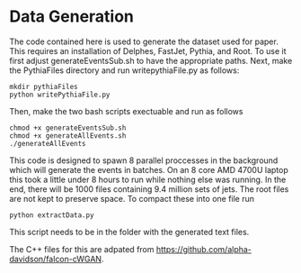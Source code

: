 # Data Generation

The code contained here is used to generate the dataset used for paper. This requires an installation of Delphes, FastJet, Pythia, and Root. To use it first adjust generateEventsSub.sh to have the appropriate paths. Next, make the PythiaFiles directory and run writepythiaFile.py as follows:
```
mkdir pythiaFiles
python writePythiaFile.py
```
Then, make the two bash scripts exectuable and run as follows
```
chmod +x generateEventsSub.sh
chmod +x generateAllEvents.sh
./generateAllEvents
```
This code is designed to spawn 8 parallel proccesses in the background which will generate the events in batches. On an 8 core AMD 4700U laptop this took a little under 8 hours to run while nothing else was running. In the end, there will be 1000 files containing 9.4 million sets of jets. The root files are not kept to preserve space. To compact these into one file run
```
python extractData.py
```
This script needs to be in the folder with the generated text files.

The C++ files for this are adpated from https://github.com/alpha-davidson/falcon-cWGAN.

